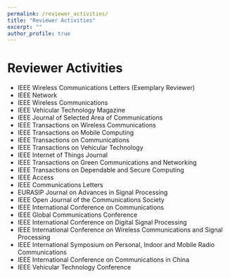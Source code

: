 ```yaml
---
permalink: /reviewer_activities/
title: "Reviewer Activities"
excerpt: ""
author_profile: true
---
```


# Reviewer Activities
- IEEE Wireless Communications Letters (Exemplary Reviewer)
- IEEE Network
- IEEE Wireless Communications
- IEEE Vehicular Technology Magazine
- IEEE Journal of Selected Area of Communications
- IEEE Transactions on Wireless Communications
- IEEE Transactions on Mobile Computing
- IEEE Transactions on Communications
- IEEE Transactions on Vehicular Technology
- IEEE Internet of Things Journal
- IEEE Transactions on Green Communications and Networking
- IEEE Transactions on Dependable and Secure Computing
- IEEE Access
- IEEE Communications Letters
- EURASIP Journal on Advances in Signal Processing
- IEEE Open Journal of the Communications Society
- IEEE International Conference on Communications
- IEEE Global Communications Conference
- IEEE International Conference on Digital Signal Processing
- IEEE International Conference on Wireless Communications and Signal Processing
- IEEE International Symposium on Personal, Indoor and Mobile Radio Communications
- IEEE International Conference on Communications in China
- IEEE Vehicular Technology Conference
